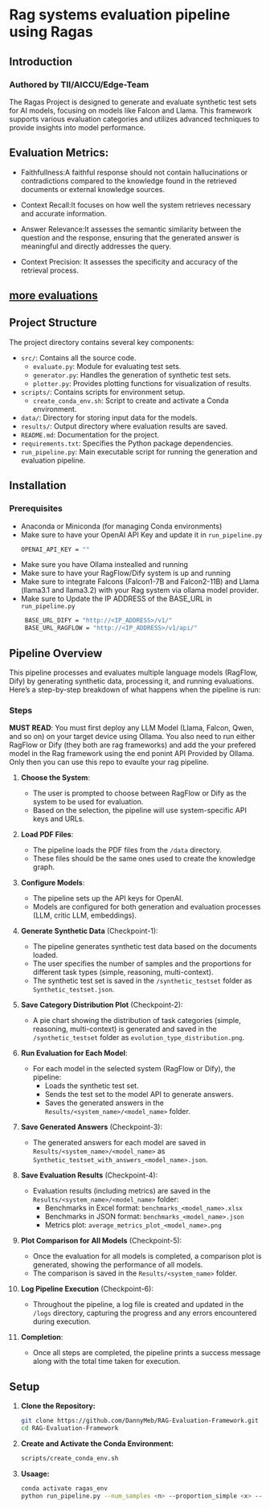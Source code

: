 # Rag systems evaluation pipeline using Ragas

## Introduction
### Authored by TII/AICCU/Edge-Team
The Ragas Project is designed to generate and evaluate synthetic test sets for AI models, focusing on models like Falcon and Llama. This framework supports various evaluation categories and utilizes advanced techniques to provide insights into model performance.


## Evaluation Metrics:
- Faithfullness:A faithful response should not contain hallucinations or contradictions compared to the knowledge found in the retrieved documents or external knowledge sources. 

- Context Recall:It focuses on how well the system retrieves necessary and accurate information.

- Answer Relevance:It assesses the semantic similarity between the question and the response, ensuring that the generated answer is meaningful and directly addresses the query.

- Context Precision: It assesses the specificity and accuracy of the retrieval process.

## [more evaluations](https://docs.ragas.io/en/stable/concepts/metrics/)
## Project Structure

The project directory contains several key components:

- `src/`: Contains all the source code.
  - `evaluate.py`: Module for evaluating test sets.
  - `generator.py`: Handles the generation of synthetic test sets.
  - `plotter.py`: Provides plotting functions for visualization of results.
- `scripts/`: Contains scripts for environment setup.
  - `create_conda_env.sh`: Script to create and activate a Conda environment.
- `data/`: Directory for storing input data for the models.
- `results/`: Output directory where evaluation results are saved.
- `README.md`: Documentation for the project.
- `requirements.txt`: Specifies the Python package dependencies.
- `run_pipeline.py`: Main executable script for running the generation and evaluation pipeline.

## Installation

### Prerequisites

- Anaconda or Miniconda (for managing Conda environments)
- Make sure to have your OpenAI API Key and update it in `run_pipeline.py`
  ```bash
  OPENAI_API_KEY = "" 

- Make sure you have Ollama instealled and running
- Make sure to have your RagFlow/Dify system is up and running
- Make sure to integrate Falcons (Falcon1-7B and Falcon2-11B) and Llama (llama3.1 and llama3.2) with your Rag system via ollama model provider. 
- Make sure to Update the IP ADDRESS of the BASE_URL in `run_pipeline.py`
   ```bash
    BASE_URL_DIFY = "http://<IP_ADDRESS>/v1/"
    BASE_URL_RAGFLOW = "http://<IP_ADDRESS>/v1/api/"

## Pipeline Overview

This pipeline processes and evaluates multiple language models (RagFlow, Dify) by generating synthetic data, processing it, and running evaluations. Here’s a step-by-step breakdown of what happens when the pipeline is run:

### Steps

**MUST READ**: You must first deploy any LLM Model (Llama, Falcon, Qwen, and so on) on your target device using Ollama. You also need to run either RagFlow or Dify (they both are rag frameworks) and add the your prefered model in the Rag framework using the end ponint API Provided by Ollama. Only then you can use this repo to evaulte your rag pipeline.
1. **Choose the System**:
    -  The user is prompted to choose between RagFlow or Dify as the system to be used for evaluation.
    - Based on the selection, the pipeline will use system-specific API keys and URLs.

2. **Load PDF Files**:
    - The pipeline loads the PDF files from the `/data` directory.
    - These files should be the same ones used to create the knowledge graph.
    
3. **Configure Models**:
    - The pipeline sets up the API keys for OpenAI.
    - Models are configured for both generation and evaluation processes (LLM, critic LLM, embeddings).

4. **Generate Synthetic Data** (Checkpoint-1):
    - The pipeline generates synthetic test data based on the documents loaded.
    - The user specifies the number of samples and the proportions for different task types (simple, reasoning, multi-context).
    - The synthetic test set is saved in the `/synthetic_testset` folder as `Synthetic_testset.json`.

5. **Save Category Distribution Plot** (Checkpoint-2):
    - A pie chart showing the distribution of task categories (simple, reasoning, multi-context) is generated and saved in the `/synthetic_testset` folder as `evolution_type_distribution.png`.

6. **Run Evaluation for Each Model**:
    - For each model in the selected system (RagFlow or Dify), the pipeline:
      - Loads the synthetic test set.
      - Sends the test set to the model API to generate answers.
      - Saves the generated answers in the `Results/<system_name>/<model_name>` folder.

7. **Save Generated Answers** (Checkpoint-3):
    - The generated answers for each model are saved in `Results/<system_name>/<model_name>` as `Synthetic_testset_with_answers_<model_name>.json`.

8. **Save Evaluation Results** (Checkpoint-4):
    - Evaluation results (including metrics) are saved in the `Results/<system_name>/<model_name>` folder:
      - Benchmarks in Excel format: `benchmarks_<model_name>.xlsx`
      - Benchmarks in JSON format: `benchmarks_<model_name>.json`
      - Metrics plot: `average_metrics_plot_<model_name>.png`

9. **Plot Comparison for All Models** (Checkpoint-5):
    - Once the evaluation for all models is completed, a comparison plot is generated, showing the performance of all models.
    - The comparison is saved in the `Results/<system_name>` folder.

10. **Log Pipeline Execution** (Checkpoint-6):
    - Throughout the pipeline, a log file is created and updated in the `/logs` directory, capturing the progress and any errors encountered during execution.

11. **Completion**:
    - Once all steps are completed, the pipeline prints a success message along with the total time taken for execution.


## Setup

1. **Clone the Repository:**
   ```bash
   git clone https://github.com/DannyMeb/RAG-Evaluation-Framework.git
   cd RAG-Evaluation-Framework

2. **Create and Activate the Conda Environment:**
   ```bash
   scripts/create_conda_env.sh

3. **Usaage:**
   ```bash
   conda activate ragas_env
   python run_pipeline.py --num_samples <n> --proportion_simple <x> --proportion_reasoning <y> --proportion_multi_context <z>
